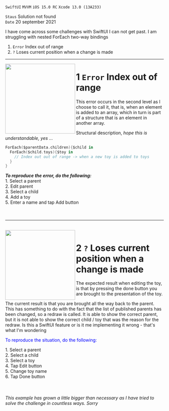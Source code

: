 
`SwiftUI` `MVVM` `iOS 15.0 RC` `Xcode 13.0 (13A233)`  

`Staus` Solution not found  
`Date` 20 september 2021

I have come across some challenges with SwiftUI I can not get past.
I am struggling with nested ForEach two-way bindings

1. `Error` Index out of range
2. `?` Loses current position when a change is made

---


<img align="left" src="https://user-images.githubusercontent.com/31440186/133977167-e8e9c9ba-a682-472d-aeb8-5c05853a4eaa.MP4" width="222" >

# 1 `Error` Index out of range  

This error occurs in the second level as I choose to call it, that is, when an element is added to an array, which in turn is part of a structure that is an element in another array.

Structural description, <em>hope this is understandable, yes ...</em>
```Swift
ForEach($parentData.children){$child in 
  ForEach($child.toys){$toy in 
    // Index out out of range -> when a new toy is added to toys
  }
}
```

<div>
  <div width="20px" align="left">
<div>
  <em><b>To reproduce the error, do the following:</b></em><br/>
1. Select a parent<br/>
2. Edit parent<br/>
3. Select a child<br/>
4. Add a toy<br/>
5. Enter a name and tap Add button<br/>
  </div>
</div>

<br clear="all"/>
<br/>

---

<br/>

<img  align="left" src="https://user-images.githubusercontent.com/31440186/133996415-db30e7bf-8b06-4fe8-9a84-29ddd12e2f43.MP4" width="222" >
  
# 2 `?` Loses current position when a change is made

The expected result when editing the toy, is that by pressing the done button you are brought to the presentation of the toy.

The current result is that you are brought all the way back to the parent. This has something to do with the fact that the list of published parents has been changed, so a redraw is called. It is able to show the correct parent, but it is not able to show the correct child / toy that was the reason for the redraw. Is this a SwiftUI feature or is it me implementing it wrong - that's what I'm wondering

<p style="color:blue;">To reproduce the situation, do the following:</p>
<div>
  <div width="20px" align="left">
<div>
1. Select a parent<br/>
2. Select a child<br/>
3. Select a toy<br/>
4. Tap Edit button<br/>
5. Change toy name<br/>
6. Tap Done button
  </div>
</div>

  <br/>
  <br/>
  <br/>
<em>This example has grown a little bigger than necessary as I have tried to solve the challenge in countless ways. Sorry</em>
